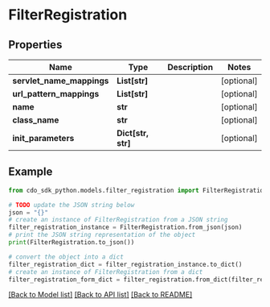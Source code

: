 # FilterRegistration


## Properties

Name | Type | Description | Notes
------------ | ------------- | ------------- | -------------
**servlet_name_mappings** | **List[str]** |  | [optional] 
**url_pattern_mappings** | **List[str]** |  | [optional] 
**name** | **str** |  | [optional] 
**class_name** | **str** |  | [optional] 
**init_parameters** | **Dict[str, str]** |  | [optional] 

## Example

```python
from cdo_sdk_python.models.filter_registration import FilterRegistration

# TODO update the JSON string below
json = "{}"
# create an instance of FilterRegistration from a JSON string
filter_registration_instance = FilterRegistration.from_json(json)
# print the JSON string representation of the object
print(FilterRegistration.to_json())

# convert the object into a dict
filter_registration_dict = filter_registration_instance.to_dict()
# create an instance of FilterRegistration from a dict
filter_registration_form_dict = filter_registration.from_dict(filter_registration_dict)
```
[[Back to Model list]](../README.md#documentation-for-models) [[Back to API list]](../README.md#documentation-for-api-endpoints) [[Back to README]](../README.md)


